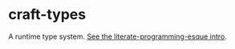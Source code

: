# craft-types

A runtime type system. [See the literate-programming-esque intro](https://github.com/cultlang/craft-types/tree/master/test/examples).
